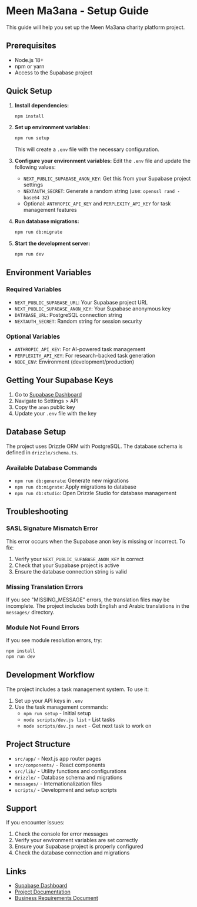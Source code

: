 # Meen Ma3ana - Setup Guide

This guide will help you set up the Meen Ma3ana charity platform project.

## Prerequisites

- Node.js 18+ 
- npm or yarn
- Access to the Supabase project

## Quick Setup

1. **Install dependencies:**
   ```bash
   npm install
   ```

2. **Set up environment variables:**
   ```bash
   npm run setup
   ```
   This will create a `.env` file with the necessary configuration.

3. **Configure your environment variables:**
   Edit the `.env` file and update the following values:
   - `NEXT_PUBLIC_SUPABASE_ANON_KEY`: Get this from your Supabase project settings
   - `NEXTAUTH_SECRET`: Generate a random string (use: `openssl rand -base64 32`)
   - Optional: `ANTHROPIC_API_KEY` and `PERPLEXITY_API_KEY` for task management features

4. **Run database migrations:**
   ```bash
   npm run db:migrate
   ```

5. **Start the development server:**
   ```bash
   npm run dev
   ```

## Environment Variables

### Required Variables

- `NEXT_PUBLIC_SUPABASE_URL`: Your Supabase project URL
- `NEXT_PUBLIC_SUPABASE_ANON_KEY`: Your Supabase anonymous key
- `DATABASE_URL`: PostgreSQL connection string
- `NEXTAUTH_SECRET`: Random string for session security

### Optional Variables

- `ANTHROPIC_API_KEY`: For AI-powered task management
- `PERPLEXITY_API_KEY`: For research-backed task generation
- `NODE_ENV`: Environment (development/production)

## Getting Your Supabase Keys

1. Go to [Supabase Dashboard](https://supabase.com/dashboard/project/pmqqjfwpwmdcasheygsw)
2. Navigate to Settings > API
3. Copy the `anon` public key
4. Update your `.env` file with the key

## Database Setup

The project uses Drizzle ORM with PostgreSQL. The database schema is defined in `drizzle/schema.ts`.

### Available Database Commands

- `npm run db:generate`: Generate new migrations
- `npm run db:migrate`: Apply migrations to database
- `npm run db:studio`: Open Drizzle Studio for database management

## Troubleshooting

### SASL Signature Mismatch Error

This error occurs when the Supabase anon key is missing or incorrect. To fix:

1. Verify your `NEXT_PUBLIC_SUPABASE_ANON_KEY` is correct
2. Check that your Supabase project is active
3. Ensure the database connection string is valid

### Missing Translation Errors

If you see "MISSING_MESSAGE" errors, the translation files may be incomplete. The project includes both English and Arabic translations in the `messages/` directory.

### Module Not Found Errors

If you see module resolution errors, try:

```bash
npm install
npm run dev
```

## Development Workflow

The project includes a task management system. To use it:

1. Set up your API keys in `.env`
2. Use the task management commands:
   - `npm run setup` - Initial setup
   - `node scripts/dev.js list` - List tasks
   - `node scripts/dev.js next` - Get next task to work on

## Project Structure

- `src/app/` - Next.js app router pages
- `src/components/` - React components
- `src/lib/` - Utility functions and configurations
- `drizzle/` - Database schema and migrations
- `messages/` - Internationalization files
- `scripts/` - Development and setup scripts

## Support

If you encounter issues:

1. Check the console for error messages
2. Verify your environment variables are set correctly
3. Ensure your Supabase project is properly configured
4. Check the database connection and migrations

## Links

- [Supabase Dashboard](https://supabase.com/dashboard/project/pmqqjfwpwmdcasheygsw)
- [Project Documentation](README.md)
- [Business Requirements Document](Meen-Ma3ana_BRD.md) 